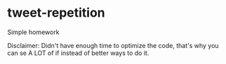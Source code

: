 # tweet-repetition
Simple homework

Disclaimer: Didn't have enough time to optimize the code, that's why you can se A LOT of if instead of better ways to do it.

